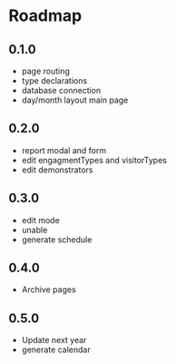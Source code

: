 # Roadmap

## 0.1.0

- page routing
- type declarations
- database connection
- day/month layout main page

## 0.2.0

- report modal and form
- edit engagmentTypes and visitorTypes
- edit demonstrators

## 0.3.0

- edit mode
- unable
- generate schedule

## 0.4.0

- Archive pages

## 0.5.0

- Update next year
- generate calendar
